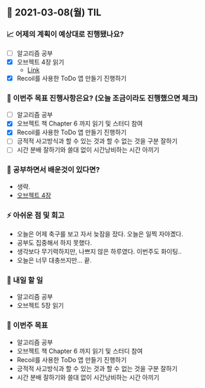 ## 📆 2021-03-08(월) TIL

### 📈 어제의 계획이 예상대로 진행됐나요?
- [ ] 알고리즘 공부
- [x] 오브젝트 4장 읽기
  - [Link](https://github.com/saseungmin/reading_books_record_repository/tree/master/%EC%98%A4%EB%B8%8C%EC%A0%9D%ED%8A%B8/Chapter%204)
- [x] Recoil를 사용한 ToDo 앱 만들기 진행하기

### 🦄 이번주 목표 진행사항은요? (오늘 조금이라도 진행했으면 체크)
- [ ] 알고리즘 공부
- [x] 오브젝트 책 Chapter 6 까지 읽기 및 스터디 참여
- [x] Recoil를 사용한 ToDo 앱 만들기 진행하기
- [ ] 긍적적 사고방식과 할 수 있는 것과 할 수 없는 것을 구분 잘하기
- [ ] 시간 분배 잘하기와 쓸대 없이 시간낭비하는 시간 아끼기

### 🤔 공부하면서 배운것이 있다면?
- 생략.
- [오브젝트 4장](https://github.com/saseungmin/reading_books_record_repository/tree/master/%EC%98%A4%EB%B8%8C%EC%A0%9D%ED%8A%B8/Chapter%204)

### ⚡ 아쉬운 점 및 회고
- 오늘은 어제 축구를 보고 자서 늦잠을 잤다. 오늘은 일찍 자야곘다.
- 공부도 집중해서 하지 못했다.
- 생각보다 무기력하지만, 나쁘지 않은 하루였다. 이번주도 화이팅..
- 오늘은 너무 대충쓰지만... 끝.

### 🚀 내일 할 일
- 알고리즘 공부
- 오브젝트 5장 읽기

### 🎯 이번주 목표
- 알고리즘 공부
- 오브젝트 책 Chapter 6 까지 읽기 및 스터디 참여
- Recoil를 사용한 ToDo 앱 만들기 진행하기
- 긍적적 사고방식과 할 수 있는 것과 할 수 없는 것을 구분 잘하기
- 시간 분배 잘하기와 쓸대 없이 시간낭비하는 시간 아끼기